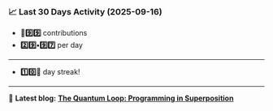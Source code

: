 <!--START_STATS-->
### 📈 Last 30 Days Activity (2025-09-16)  
- **🎱9️⃣9️⃣** contributions  
- **2️⃣9️⃣•9️⃣7️⃣** per day
---
- **1️⃣0️⃣🎱** day streak!
---
📝 **Latest blog:** [**The Quantum Loop: Programming in Superposition**](https://andriak.com/blog/quantum-loop)
<!--END_STATS-->
